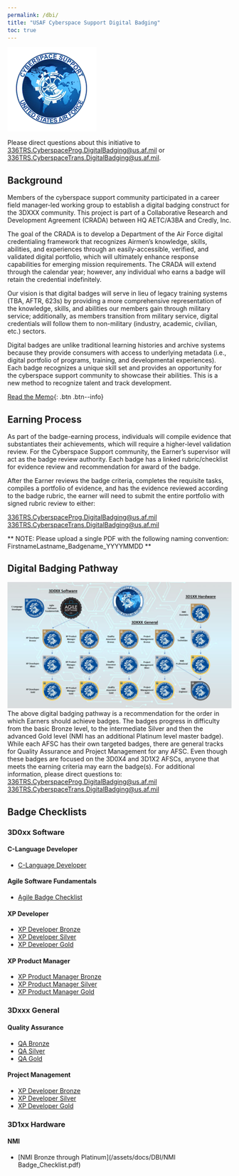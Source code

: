 ```yaml
---
permalink: /dbi/
title: "USAF Cyberspace Support Digital Badging"
toc: true
---
```

![CyberSpace Support Logo](/assets/images/CyberSpaceSupportLogo.png)

Please direct questions about this initiative to 336TRS.CyberspaceProg.DigitalBadging@us.af.mil or
336TRS.CyberspaceTrans.DigitalBadging@us.af.mil.

## Background
Members of the cyberspace support community participated in a career field manager-led working group to establish a digital badging construct for the 3DXXX community. This project is part of a Collaborative Research and Development Agreement (CRADA) between HQ AETC/A3BA and Credly, Inc.

The goal of the CRADA is to develop a Department of the Air Force digital credentialing framework that recognizes Airmen’s knowledge, skills, abilities, and experiences through an easily-accessible, verified, and validated digital portfolio, which will ultimately enhance response capabilities for emerging mission requirements. The CRADA will extend through the calendar year; however, any individual who earns a badge will retain the credential indefinitely.

Our vision is that digital badges will serve in lieu of legacy training systems (TBA, AFTR, 623s) by providing a more comprehensive representation of the knowledge, skills, and abilities our members gain through military service; additionally, as members transition from military service, digital credentials will follow them to non-military (industry, academic, civilian, etc.) sectors.

Digital badges are unlike traditional learning histories and archive systems because they provide consumers with access to underlying metadata (i.e., digital portfolio of programs, training, and developmental experiences). Each badge recognizes a unique skill set and provides an opportunity for the cyberspace support community to showcase their abilities. This is a new method to recognize talent and track development.

[Read the Memo](/assets/docs/DBI/Cyberspace_InfoSheet.pdf){: .btn .btn--info}  


## Earning Process
As part of the badge-earning process, individuals will compile evidence that substantiates their achievements, which will require a higher-level validation review. For the Cyberspace Support community, the Earner’s supervisor will act as the badge review authority. Each badge has a linked rubric/checklist for evidence review and recommendation for award of the badge.

After the Earner reviews the badge criteria, completes the requisite tasks, compiles a portfolio of evidence, and has the evidence reviewed according to the badge rubric, the earner will need to submit the entire portfolio with signed rubric review to either:

336TRS.CyberspaceProg.DigitalBadging@us.af.mil
336TRS.CyberspaceTrans.DigitalBadging@us.af.mil

** NOTE: Please upload a single PDF with the following naming convention:
FirstnameLastname_Badgename_YYYYMMDD **

## Digital Badging Pathway
 ![Digital Badging Pathways](/assets/images/DigitalBadgingPathways.png)
 The above digital badging pathway is a recommendation for the order in which Earners should achieve badges. The badges progress in difficulty from the basic Bronze level, to the intermediate Silver and then the advanced Gold level (NMI has an additional Platinum level master badge). While each AFSC has their own targeted badges, there are general tracks for Quality Assurance and Project Management for any AFSC. Even though these badges are focused on the 3D0X4 and 3D1X2 AFSCs, anyone that meets the earning criteria may earn the badge(s).
For additional information, please direct questions to: 
336TRS.CyberspaceProg.DigitalBadging@us.af.mil
336TRS.CyberspaceTrans.DigitalBadging@us.af.mil

## Badge Checklists
### 3D0xx Software

#### C-Language Developer
* [C-Language Developer](/assets/docs/DBI/CLangDeveloper_Basic_Checklist.pdf)

#### Agile Software Fundamentals
* [Agile Badge Checklist](/assets/docs/DBI/AgileSoftwareFundamentals_Rubric.pdf)

#### XP Developer
* [XP Developer Bronze](/assets/docs/DBI/XPDeveloper_Bronze_Checklist.pdf)
* [XP Developer Silver](/assets/docs/DBI/XPDeveloper_Silver_Checklist.pdf)
* [XP Developer Gold](/assets/docs/DBI/XPDeveloper_Gold_Checklist.pdf)

#### XP Product Manager
* [XP Product Manager Bronze](/assets/docs/DBI/XPProductManager_Bronze_Checklist.pdf)
* [XP Product Manager Silver](/assets/docs/DBI/XPProductManager_Silver_Rubric.pdf)
* [XP Product Manager Gold](/assets/docs/DBI/XPProductManager_Master_Checklist.pdf)

### 3Dxxx General

#### Quality Assurance
* [QA Bronze](/assets/docs/DBI/QA_Bronze_Checklist.pdf)
* [QA Silver](/assets/docs/DBI/QA_Silver_Checklist.pdf)
* [QA Gold](/assets/docs/DBI/QA_Gold_Checklist.pdf)

#### Project Management
* [XP Developer Bronze](/assets/docs/DBI/XPDeveloper_Bronze_Checklist.pdf)
* [XP Developer Silver](/assets/docs/DBI/XPDeveloper_Silver_Checklist.pdf)
* [XP Developer Gold](/assets/docs/DBI/XPDeveloper_Gold_Checklist.pdf)

### 3D1xx Hardware

#### NMI
* [NMI Bronze through Platinum](/assets/docs/DBI/NMI Badge_Checklist.pdf)

